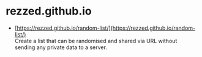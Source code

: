 # rezzed.github.io

- [https://rezzed.github.io/random-list/](https://rezzed.github.io/random-list/)  
Create a list that can be randomised and shared via URL without sending any private data to a server. 
